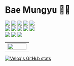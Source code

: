 <!--
**Baemung/Baemung** is a ✨ _special_ ✨ repository because its `README.md` (this file) appears on your GitHub profile.
-->

# Bae Mungyu 👨‍💻

<div>
  
<img src="https://img.shields.io/badge/R-276DC3?style=flat-square&logo=R&logoColor=white"/></a>
<img src="https://img.shields.io/badge/Python-3766AB?style=flat-square&logo=Python&logoColor=white"/></a>
<img src="https://img.shields.io/badge/OpenCV-5C3EE8?style=flat-square&logo=Opencv&logoColor=black"/></a>
<img src="https://img.shields.io/badge/Tensorflow-FF6F00?style=flat-square&logo=Tensorflow&logoColor=black"/></a>
<img src="https://img.shields.io/badge/Keras-D00000?style=flat-square&logo=Keras&logoColor=white"/></a>
<br>
<img src="https://img.shields.io/badge/C-A8B9CC?style=flat-square&logo=C&logoColor=white"/></a>
<img src="https://img.shields.io/badge/C Sharp-239120?style=flat-square&logo=Csharp&logoColor=white"/></a>
<img src="https://img.shields.io/badge/.Net-512BD4?style=flat-square&logo=.Net&logoColor=white"/></a>
<img src="https://img.shields.io/badge/Arduino-00979D?style=flat-square&logo=Arduino&logoColor=white"/></a>
<img src="https://img.shields.io/badge/Raspberrypi-A22846?style=flat-square&logo=Raspberrypi&logoColor=black"/></a>
<br>
<img src="https://img.shields.io/badge/PostgreSQL-4169E1?style=flat-square&logo=PostgreSQL&logoColor=white"/></a>
<img src="https://img.shields.io/badge/MariaDB-003545?style=flat-square&logo=MariaDB&logoColor=white"/></a>
<img src="https://img.shields.io/badge/MS SQL Server-CC2927?style=flat-square&logo=Microsoft SQL Server&logoColor=black"/></a>

</div>

<table><tr><td valign="top" width="50%">

<img src="https://github-readme-stats.vercel.app/api/top-langs/?username=Baemung&hide_border=true&layout=compact" align="left" style="width: 100%" />

</td></tr></table>    


<div>
  
  [![Velog's GitHub stats](https://velog-readme-stats.vercel.app/api?name=bae_mung)](https://velog-readme-stats.vercel.app/api/redirect?name=bae_mung)
  
</div>
